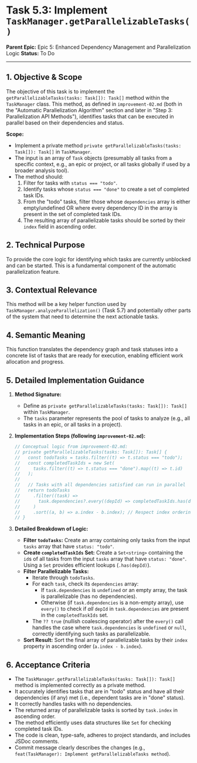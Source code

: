 # Task 5.3: Implement `TaskManager.getParallelizableTasks()`

**Parent Epic:** Epic 5: Enhanced Dependency Management and Parallelization Logic
**Status:** To Do

---

## 1. Objective & Scope

The objective of this task is to implement the `getParallelizableTasks(tasks: Task[]): Task[]` method within the `TaskManager` class. This method, as defined in `improvement-02.md` (both in the "Automatic Parallelization Algorithm" section and later in "Step 3: Parallelization API Methods"), identifies tasks that can be executed in parallel based on their dependencies and status.

**Scope:**

- Implement a private method `private getParallelizableTasks(tasks: Task[]): Task[]` in `TaskManager`.
- The input is an array of `Task` objects (presumably all tasks from a specific context, e.g., an epic or project, or all tasks globally if used by a broader analysis tool).
- The method should:
  1.  Filter for tasks with `status === "todo"`.
  2.  Identify tasks whose `status === "done"` to create a set of completed task IDs.
  3.  From the "todo" tasks, filter those whose `dependencies` array is either empty/undefined OR where every dependency ID in the array is present in the set of completed task IDs.
  4.  The resulting array of parallelizable tasks should be sorted by their `index` field in ascending order.

## 2. Technical Purpose

To provide the core logic for identifying which tasks are currently unblocked and can be started. This is a fundamental component of the automatic parallelization feature.

## 3. Contextual Relevance

This method will be a key helper function used by `TaskManager.analyzeParallelization()` (Task 5.7) and potentially other parts of the system that need to determine the next actionable tasks.

## 4. Semantic Meaning

This function translates the dependency graph and task statuses into a concrete list of tasks that are ready for execution, enabling efficient work allocation and progress.

## 5. Detailed Implementation Guidance

1.  **Method Signature:**

    - Define as `private getParallelizableTasks(tasks: Task[]): Task[]` within `TaskManager`.
    - The `tasks` parameter represents the pool of tasks to analyze (e.g., all tasks in an epic, or all tasks in a project).

2.  **Implementation Steps (following `improvement-02.md`):**

    ```typescript
    // Conceptual logic from improvement-02.md:
    // private getParallelizableTasks(tasks: Task[]): Task[] {
    //   const todoTasks = tasks.filter((t) => t.status === "todo");
    //   const completedTaskIds = new Set(
    //     tasks.filter((t) => t.status === "done").map((t) => t.id)
    //   );
    //
    //   // Tasks with all dependencies satisfied can run in parallel
    //   return todoTasks
    //     .filter((task) =>
    //       task.dependencies?.every((depId) => completedTaskIds.has(depId)) ?? true
    //     )
    //     .sort((a, b) => a.index - b.index); // Respect index ordering within parallelizable set
    // }
    ```

3.  **Detailed Breakdown of Logic:**
    - **Filter `todoTasks`:** Create an array containing only tasks from the input `tasks` array that have `status: "todo"`.
    - **Create `completedTaskIds` Set:** Create a `Set<string>` containing the `id`s of all tasks from the input `tasks` array that have `status: "done"`. Using a `Set` provides efficient lookups (`.has(depId)`).
    - **Filter Parallelizable Tasks:**
      - Iterate through `todoTasks`.
      - For each `task`, check its `dependencies` array:
        - If `task.dependencies` is `undefined` or an empty array, the task is parallelizable (has no dependencies).
        - Otherwise (if `task.dependencies` is a non-empty array), use `every()` to check if _all_ `depId` in `task.dependencies` are present in the `completedTaskIds` set.
      - The `?? true` (nullish coalescing operator) after the `every()` call handles the case where `task.dependencies` is `undefined` or `null`, correctly identifying such tasks as parallelizable.
    - **Sort Result:** Sort the final array of parallelizable tasks by their `index` property in ascending order (`a.index - b.index`).

## 6. Acceptance Criteria

- The `TaskManager.getParallelizableTasks(tasks: Task[]): Task[]` method is implemented correctly as a private method.
- It accurately identifies tasks that are in "todo" status and have all their dependencies (if any) met (i.e., dependent tasks are in "done" status).
- It correctly handles tasks with no dependencies.
- The returned array of parallelizable tasks is sorted by `task.index` in ascending order.
- The method efficiently uses data structures like `Set` for checking completed task IDs.
- The code is clean, type-safe, adheres to project standards, and includes JSDoc comments.
- Commit message clearly describes the changes (e.g., `feat(TaskManager): Implement getParallelizableTasks method`).

